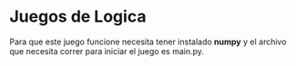 # Juegos de Logica

Para que este juego funcione necesita tener instalado **numpy** y el archivo que necesita correr para iniciar el juego es main.py.
